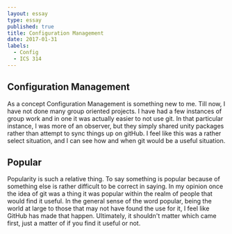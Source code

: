```yaml
---
layout: essay
type: essay
published: true
title: Configuration Management
date: 2017-01-31
labels:
  - Config
  - ICS 314
---
```


## Configuration Management
As a concept Configuration Management is something new to me. Till now, I have not done many group oriented projects. I have had a few instances of group work and in one it was actually easier to not use git. In that particular instance, I was more of an observer, but they simply shared unity packages rather than attempt to sync things up on gitHub. I feel like this was  a rather select situation, and I can see how and when git would be a useful situation. 

## Popular
Popularity is such a relative thing. To say something is popular because of something else is rather difficult to be correct in saying. In my opinion once the idea of git was a thing it was popular within the realm of people that would find it useful. In the general sense of the word popular, being the world at large to those that may not have found the use for it, I feel like GitHub has made that happen. Ultimately, it shouldn't matter which came first, just a matter of if you find it useful or not. 